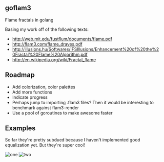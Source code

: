 ## goflam3

Flame fractals in golang

Basing my work off of the following texts:

- http://web.mit.edu/fustflum/documents/flame.pdf
- http://flam3.com/flame_draves.pdf
- http://illusions.hu/Softwares/IFSIllusions/Enhancement%20of%20the%20Fractal%20Flame%20Algorithm.pdf
- http://en.wikipedia.org/wiki/Fractal_flame

## Roadmap

- Add colorization, color palettes
- Add more functions
- Indicate progress
- Perhaps jump to importing .flam3 files? Then it would be interesting to benchmark against flam3-render
- Use a pool of goroutines to make awesome faster

## Examples
So far they're pretty subdued because I haven't implemented good equalization yet. But they're super cool!

![one](https://github.com/jaredly/goflam3/blob/master/new.png?raw=true)
![two](https://github.com/jaredly/goflam3/blob/master/new1235.png?raw=true)
